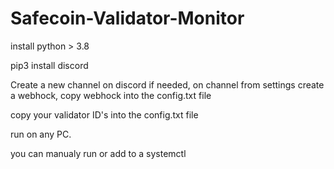 # Safecoin-Validator-Monitor
install python > 3.8

pip3 install discord

Create a new channel on discord if needed, on channel from settings create a webhock, copy webhock into the config.txt file 

copy your validator ID's into the config.txt file 

run on any PC.

you can manualy run or add to a systemctl
